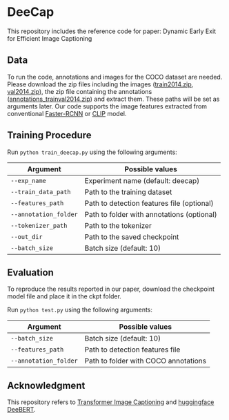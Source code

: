 # DeeCap

This repository includes the reference code for paper: Dynamic Early Exit for Efficient Image Captioning 


## Data 

To run the code, annotations and images for the COCO dataset are needed.
Please download the zip files including the images ([train2014.zip](http://images.cocodataset.org/zips/train2014.zip), [val2014.zip](http://images.cocodataset.org/zips/val2014.zip)),
the zip file containing the annotations ([annotations_trainval2014.zip](http://images.cocodataset.org/annotations/annotations_trainval2014.zip)) and extract them. These paths will be set as arguments later. 
Our code supports the image features extracted from conventional [Faster-RCNN](https://drive.google.com/file/d/1MV6dSnqViQfyvgyHrmAT_lLpFbkzp3mx/view) or [CLIP](https://github.com/openai/CLIP) model.


## Training Procedure 

Run `python train_deecap.py` using the following arguments: 

| Argument | Possible values |
|------|------|
| `--exp_name` | Experiment name (default: deecap)|
| `--train_data_path` | Path to the training dataset |
| `--features_path` | Path to detection features file (optional) |
| `--annotation_folder` | Path to folder with annotations (optional) |
| `--tokenizer_path` | Path to the tokenizer |
| `--out_dir` | Path to the saved checkpoint |
| `--batch_size` | Batch size (default: 10) |




## Evaluation

To reproduce the results reported in our paper, download the checkpoint model file and place it in the ckpt folder.

Run `python test.py` using the following arguments:

| Argument | Possible values |
|------|------|
| `--batch_size` | Batch size (default: 10) |
| `--features_path` | Path to detection features file |
| `--annotation_folder` | Path to folder with COCO annotations | 


## Acknowledgment
This repository refers to [Transformer Image Captioning](https://github.com/aimagelab/meshed-memory-transformer) and [huggingface DeeBERT](https://github.com/huggingface/transformers/tree/master/examples/research_projects/deebert).



